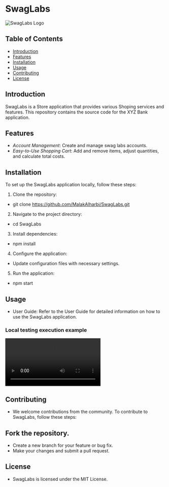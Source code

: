 # SwagLabs

![SwagLabs Logo](https://www.saucedemo.com/v1/img/Login_Bot_graphic.png)

## Table of Contents

- [Introduction](#introduction)
- [Features](#features)
- [Installation](#installation)
- [Usage](#usage)
- [Contributing](#contributing)
- [License](#license)

## Introduction

SwagLabs is a Store application that provides various Shoping services and features. This repository contains the source code for the XYZ Bank application.

## Features

- *Account Management*: Create and manage swag labs accounts.
- *Easy-to-Use Shopping Cart*:  Add and remove items, adjust quantities, and calculate total costs.

## Installation

To set up the SwagLabs application locally, follow these steps:

1. Clone the repository:
*   git clone https://github.com/MalakAlharbi/SwagLabs.git
2. Navigate to the project directory:
*   cd SwagLabs
3. Install dependencies:
*   npm install
4. Configure the application:

* Update configuration files with necessary settings.
5. Run the application:
*   npm start

## Usage
* User Guide: Refer to the User Guide for detailed information on how to use the SwagLabs application.

### Local testing execution example
![Local testing execution example](execution.mp4)

## Contributing
* We welcome contributions from the community. To contribute to SwagLabs, follow these steps:

## Fork the repository.
* Create a new branch for your feature or bug fix.
* Make your changes and submit a pull request.

## License
* SwagLabs is licensed under the MIT License.